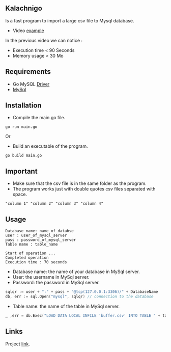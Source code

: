 ## Kalachnigo
Is a fast program to import a large csv file to Mysql database.
- Video [example](https://www.youtube.com/watch?v=GLI2g12iIqo)

In the previous video we can notice :
- Execution time < 90 Seconds
- Memory usage < 30 Mo

## Requirements
- Go MySQL [Driver](https://github.com/go-sql-driver/mysql)
- [MySql](https://dev.mysql.com/downloads/mysql/)

## Installation
- Compile the main.go file.

```text
go run main.go
```

Or

- Build an executable of the program.

```text
go build main.go
```
## Important

- Make sure that the csv file is in the same folder as the program.
- The program works just with double quotes csv files separated with space.
```csv
"column 1" "column 2" "column 3" "column 4"
```

## Usage

```text
Database name: name_of_databse
user : user_of_mysql_server
pass : password_of_mysql_server
Table name : table_name

Start of operation ...
Completed operation
Execution time : 70 seconds
```

- Database name: the name of your database in MySql server.
- User: the username in MySql server.
- Password: the password in MySql server.

```go
sqlqr := user + ":" + pass + "@tcp(127.0.0.1:3306)/" + DatabaseName
db, err := sql.Open("mysql", sqlqr) // connection to the database
```

- Table name: the name of the table in MySql server.

```go
_ ,err = db.Exec("LOAD DATA LOCAL INFILE 'buffer.csv' INTO TABLE " + tableName + " FIELDS TERMINATED BY '\"'") // write in database
```
## Links

Project [link](https://drive.google.com/open?id=134GWlmF4X09SwLCEwbkT3Wnx7peD2drM).
